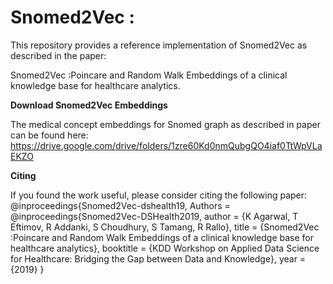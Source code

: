 # Snomed2Vec : 

This repository provides a reference implementation of Snomed2Vec as described in the paper:

Snomed2Vec :Poincare and Random Walk Embeddings of a clinical knowledge base for healthcare analytics.

**Download Snomed2Vec Embeddings**

The medical concept embeddings for Snomed graph as described in paper can be found here:
https://drive.google.com/drive/folders/1zre60Kd0nmQubgQO4iaf0TtWpVLaEKZO


**Citing**

If you found the work useful, please consider citing the following paper:
@inproceedings{Snomed2Vec-dshealth19,
Authors = 
@inproceedings{Snomed2Vec-DSHealth2019,
author = {K Agarwal, T Eftimov, R Addanki, S Choudhury, S Tamang, R Rallo},
 title = {Snomed2Vec :Poincare and Random Walk Embeddings of a clinical knowledge base for healthcare analytics},
 booktitle = {KDD Workshop on Applied Data Science for Healthcare: Bridging the Gap between Data and Knowledge},
 year = {2019}
}

